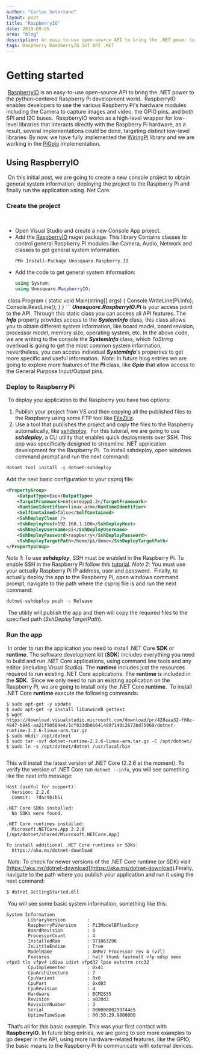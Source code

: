 ```yaml
---
author: "Carlos Solorzano"
layout: post
title: "RaspberryIO"
date: 2019-09-05
area: "blog"
description: An easy-to-use open-source API to bring the .NET power to the python-centered Raspberry Pi development world.
tags: Raspberry RaspberryIO IoT API .NET
---
```


# Getting started
​
[RaspberryIO](https://github.com/unosquare/raspberryio/) is an easy-to-use open-source API to bring the .NET power to the python-centered Raspberry Pi development world.
​
RaspberryIO enables developers to use the various Raspberry Pi's hardware modules including the Camera to capture images and video, the GPIO pins, and both SPI and I2C buses.
​
RaspberryIO works as a high-level wrapper for low-level libraries that interacts directly with the Raspberry Pi hardware, as a result, several implementations could be done, targeting distinct low-level libraries. By now, we have fully implemented the [WiringPi](https://github.com/unosquare/wiringpi-dotnet/) library and we are working in the [PiGpio](https://github.com/unosquare/pigpio-dotnet/) implementation.
​
## Using RaspberryIO
​
On this initial post, we are going to create a new console project to obtain general system information, deploying the project to the Raspberry Pi and finally run the application using .Net Core.
​
### Create the project
​
 - Open Visual Studio and create a new Console App project.
 - Add the [RaspberryIO](https://www.nuget.org/packages/Unosquare.Raspberry.IO) nuget package. This library Contains classes to control general Raspberry Pi modules like Camera, Audio, Network and classes to get general system information.
	```
	PM> Install-Package Unosquare.Raspberry.IO
	```
- Add the code to get general system information:
	```csharp
	using System;
	using Unosquare.RaspberryIO;
​
	class Program
	{
	    static void Main(string[] args)
	    {
	        Console.WriteLine(Pi.Info);
	        Console.ReadLine();
	    }
	}
	```
**_Unosquare.RaspberryIO.Pi_** is your access point to the API. Through this static class you can access all API features. The **_Info_** property provides access to the **_SystemInfo_** class, this class allows you to obtain different system information, like board model, board revision, processor model, memory size, operating system, etc. In the above code, we are writing to the console the **_SystemInfo_** class, which _ToString_ overload is going to get the most common system information, nevertheless, you can access individual **_SystemInfo_**'s properties to get more specific and useful information.
​
_Note_: In future blog entries we are going to explore more features of the **_Pi_** class, like **_Gpio_** that allow access to the General Purpose Input/Output pins.
​
### Deploy to Raspberry Pi
​
To deploy you application to the Raspberry you have two options:
​
 1. Publish  your project from VS and then copying all the published files to the Raspberry using some FTP tool like [FileZilla](https://filezilla-project.org/).
 2. Use a tool that publishes the project and copy the files to the Raspberry automatically, like [sshdeploy](https://github.com/unosquare/sshdeploy).
​
For this tutorial, we are going to use **_sshdeploy_**, a CLI utility that enables quick deployments over SSH. This app was specifically designed to streamline .NET application development for the Raspberry Pi.
​
To install sshdeploy, open windows command prompt and run the next command:
```bash
dotnet tool install -g dotnet-sshdeploy
```
Add the next basic configuration to your csproj file:
```xml
<PropertyGroup>
	<OutputType>Exe</OutputType>
	<TargetFramework>netcoreapp2.2</TargetFramework>
	<RuntimeIdentifier>linux-arm</RuntimeIdentifier>
	<SelfContained>false</SelfContained>
	<SshDeployClean />
	<SshDeployHost>192.168.1.100</SshDeployHost>
	<SshDeployUsername>pi</SshDeployUsername>
	<SshDeployPassword>raspberry</SshDeployPassword>
	<SshDeployTargetPath>/home/pi/demo</SshDeployTargetPath>
</PropertyGroup>
```
*Note 1*: To use **_sshdeploy_**, SSH must be enabled in the Raspberry Pi. To enable SSH in the Raspberry Pi follow this [tutorial](https://www.raspberrypi.org/documentation/remote-access/ssh/).
*Note 2*: You must use your actually Raspberry Pi IP address, user and password.
​
Finally, to actually deploy the app to the Raspberry Pi, open windows command prompt, navigate to the path where the csproj file is and run the next command:
​
```bash
dotnet-sshdeploy push -c Release
```
​
The utility will publish the app and then will copy the required files to the specified path (_SshDeployTargetPath_).
​
### Run the app
​
In order to run the application you need to install .NET Core **SDK** or **runtime**. The software development kit (**SDK**) includes everything you need to build and run .NET Core applications, using command line tools and any editor (including Visual Studio). The **runtime** includes just the resources required to run existing .NET Core applications. The **runtime** is included in the **SDK**.
​
Since we only need to run an existing application on the Raspberry Pi, we are going to install only the .NET Core **runtime**.
​
To install .NET Core **runtime** execute the following commands:
```
$ sudo apt-get -y update
$ sudo apt-get -y install libunwind8 gettext
$ wget https://download.visualstudio.microsoft.com/download/pr/428aaa32-f66c-4847-b845-aa21f90504e4/1cf033db866414997140c2672bd75069/dotnet-runtime-2.2.6-linux-arm.tar.gz
$ sudo mkdir /opt/dotnet
$ sudo tar -xvf dotnet-runtime-2.2.6-linux-arm.tar.gz -C /opt/dotnet/
$ sudo ln -s /opt/dotnet/dotnet /usr/local/bin
​
```
This will install the latest version of .NET Core (2.2.6 at the moment). To verify the version of .NET Core run `dotnet --info`, you will see something like the next info message:
​
```
Host (useful for support):
  Version: 2.2.6
  Commit:  7dac9b1b51
​
.NET Core SDKs installed:
  No SDKs were found.
​
.NET Core runtimes installed:
  Microsoft.NETCore.App 2.2.6 [/opt/dotnet/shared/Microsoft.NETCore.App]
​
To install additional .NET Core runtimes or SDKs:
  https://aka.ms/dotnet-download
```
​
_Note_: To check for newer versions of the .NET Core runtime (or SDK) visit [https://aka.ms/dotnet-download](https://aka.ms/dotnet-download).
​
Finally, navigate to the path where you publish your application and run it using the next command:
```bash
$ dotnet GettingStarted.dll
```
​
You will see some basic system information, something like this:
```
System Information
        LibraryVersion        :
        RaspberryPiVersion    : Pi3ModelBPlusSony
        BoardRevision         : 0
        ProcessorCount        : 4
        InstalledRam          : 971063296
        IsLittleEndian        : True
        ModelName             : ARMv7 Processor rev 4 (v7l)
        Features              : half thumb fastmult vfp edsp neon vfpv3 tls vfpv4 idiva idivt vfpd32 lpae evtstrm crc32
        CpuImplementer        : 0x41
        CpuArchitecture       : 7
        CpuVariant            : 0x0
        CpuPart               : 0xd03
        CpuRevision           : 4
        Hardware              : BCM2835
        Revision              : a020d3
        RevisionNumber        : 3
        Serial                : 00000000299744e5
        UptimeTimeSpan        : 00:50:29.9800000
```
​
That’s all for this basic example. This was your first contact with **RaspberryIO**. In future blog entries, we are going to see more examples to go deeper in the API, using more hardware-related features, like the GPIO, the basic means to the Raspberry Pi to communicate with external devices.